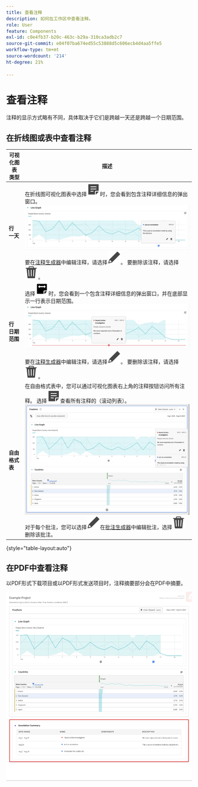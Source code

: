 ```yaml
---
title: 查看注释
description: 如何在工作区中查看注释。
role: User
feature: Components
exl-id: c0e4fb37-b20c-463c-b29a-310ca3adb2c7
source-git-commit: e04f07ba674ed55c53888d5c606ecb4d4aa5ffe5
workflow-type: tm+mt
source-wordcount: '214'
ht-degree: 21%

---
```


# 查看注释

注释的显示方式略有不同，具体取决于它们是跨越一天还是跨越一个日期范围。

## 在折线图或表中查看注释

| 可视化图表<br/>类型 | 描述 |
| --- | --- |
| **行&#x200B;**<br/>**一天** | 在折线图可视化图表中选择![注释](/help/assets/icons/Annotate.svg)时，您会看到包含注释详细信息的弹出窗口。<br/>![注释一天](assets/annotation-single-day.png)<br/>要在[注释生成器](create-annotations.md#annotation-builder)中编辑注释，请选择![编辑](/help/assets/icons/Edit.svg)。 要删除该注释，请选择![删除](/help/assets/icons/Delete.svg)。 |
| **行&#x200B;**<br/>**日期范围** | 选择![注释范围](/help/assets/icons/AnnotateRange.svg)时，您会看到一个包含注释详细信息的弹出窗口，并在底部显示一行表示日期范围。<br/>![注释范围](assets/annotation-range.png)要在[注释生成器](create-annotations.md#annotation-builder)中编辑注释，请选择![编辑](/help/assets/icons/Edit.svg)。 要删除该注释，请选择![删除](/help/assets/icons/Delete.svg)。 |
| **自由格式表** | 在自由格式表中，您可以通过可视化图表右上角的注释按钮访问所有注释。 选择![注释](/help/assets/icons/Annotate.svg)查看所有注释的（滚动列表）。<br/>![批注表](assets/annotations-table.png)<br/>对于每个批注，您可以选择![编辑](/help/assets/icons/Edit.svg)在[批注生成器](create-annotations.md#annotation-builder)中编辑批注，选择![删除](/help/assets/icons/Delete.svg)删除该批注。 |

{style="table-layout:auto"}

## 在PDF中查看注释

以PDF形式下载项目或以PDF形式发送项目时，注释摘要部分会在PDF中摘要。

![显示注释说明的 .pdf 文件的高亮显示视图。](assets/annotations-pdf.png)
